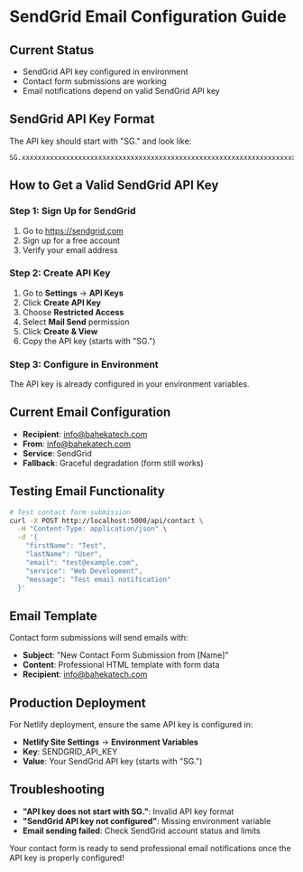 # SendGrid Email Configuration Guide

## Current Status
- SendGrid API key configured in environment
- Contact form submissions are working
- Email notifications depend on valid SendGrid API key

## SendGrid API Key Format
The API key should start with "SG." and look like:
```
SG.xxxxxxxxxxxxxxxxxxxxxxxxxxxxxxxxxxxxxxxxxxxxxxxxxxxxxxxxxxxxxxxxxxxxxxxx
```

## How to Get a Valid SendGrid API Key

### Step 1: Sign Up for SendGrid
1. Go to https://sendgrid.com
2. Sign up for a free account
3. Verify your email address

### Step 2: Create API Key
1. Go to **Settings** → **API Keys**
2. Click **Create API Key**
3. Choose **Restricted Access**
4. Select **Mail Send** permission
5. Click **Create & View**
6. Copy the API key (starts with "SG.")

### Step 3: Configure in Environment
The API key is already configured in your environment variables.

## Current Email Configuration
- **Recipient**: info@bahekatech.com
- **From**: info@bahekatech.com
- **Service**: SendGrid
- **Fallback**: Graceful degradation (form still works)

## Testing Email Functionality
```bash
# Test contact form submission
curl -X POST http://localhost:5000/api/contact \
  -H "Content-Type: application/json" \
  -d '{
    "firstName": "Test",
    "lastName": "User",
    "email": "test@example.com",
    "service": "Web Development",
    "message": "Test email notification"
  }'
```

## Email Template
Contact form submissions will send emails with:
- **Subject**: "New Contact Form Submission from [Name]"
- **Content**: Professional HTML template with form data
- **Recipient**: info@bahekatech.com

## Production Deployment
For Netlify deployment, ensure the same API key is configured in:
- **Netlify Site Settings** → **Environment Variables**
- **Key**: SENDGRID_API_KEY
- **Value**: Your SendGrid API key (starts with "SG.")

## Troubleshooting
- **"API key does not start with SG."**: Invalid API key format
- **"SendGrid API key not configured"**: Missing environment variable
- **Email sending failed**: Check SendGrid account status and limits

Your contact form is ready to send professional email notifications once the API key is properly configured!